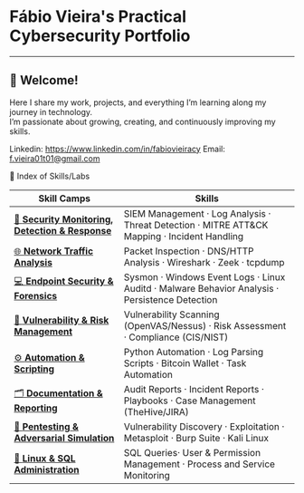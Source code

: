 <h1 > Fábio Vieira's Practical Cybersecurity Portfolio </h1>

---

<h2 >👋 Welcome!</h2>

Here I share my work, projects, and everything I’m learning along my journey in technology.  
I’m passionate about growing, creating, and continuously improving my skills.

Linkedin: https://www.linkedin.com/in/fabiovieiracy
Email: f.vieira01t01@gmail.com



 🧩 Index of Skills/Labs

| Skill Camps | Skills  |
|-----------|---------------------|
| [🧠 **Security Monitoring, Detection & Response**](detection-response/) | SIEM Management · Log Analysis · Threat Detection · MITRE ATT&CK Mapping · Incident Handling |
| [🌐 **Network Traffic Analysis**](network-analysis/) | Packet Inspection · DNS/HTTP Analysis · Wireshark · Zeek · tcpdump |
| [💻 **Endpoint Security & Forensics**](endpoint/) | Sysmon · Windows Event Logs · Linux Auditd · Malware Behavior Analysis · Persistence Detection|
| [🧱 **Vulnerability & Risk Management**](vulnerability-management/) |Vulnerability Scanning (OpenVAS/Nessus) · Risk Assessment · Compliance (CIS/NIST)  |
| [⚙️ **Automation & Scripting**](automation/) | Python Automation · Log Parsing Scripts · Bitcoin Wallet · Task Automation |
| [🗂️ **Documentation & Reporting**](documentation/) | Audit Reports · Incident Reports · Playbooks · Case Management (TheHive/JIRA) |
| [🎯 **Pentesting & Adversarial Simulation**](pentest/) | Vulnerability Discovery · Exploitation · Metasploit · Burp Suite · Kali Linux |
| [🐧 **Linux & SQL Administration**](linux-sql/) | SQL Queries· User & Permission Management · Process and Service Monitoring |


